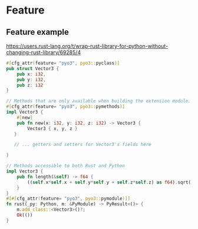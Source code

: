 # Feature

## Feature example
https://users.rust-lang.org/t/wrap-rust-library-for-python-without-changing-rust-library/69285/4
```rs
#[cfg_attr(feature= "pyo3", pyo3::pyclass)]
pub struct Vector3 {
    pub x: i32,
    pub y: i32,
    pub z: i32
}

// Methods that are only available when building the extension module.
#[cfg_attr(feature= "pyo3", pyo3::pymethods)]
impl Vector3 {
    #[new]
    pub fn new(x: i32, y: i32, z: i32) -> Vector3 {
        Vector3 { x, y, z }
   }

   // ... getters and setters for Vector3's fields here

}

// Methods accessible to both Rust and Python
impl Vector3 {
    pub fn length(&self) -> f64 {
        ((self.x*self.x + self.y*self.y + self.z*self.z) as f64).sqrt()
    }
}
#[#[cfg_attr(feature= "pyo3", pyo3::pymodule)]]
fn rust(_py: Python, m: &PyModule) -> PyResult<()> {
    m.add_class::<Vector3>()?;
    Ok(())
}
```
